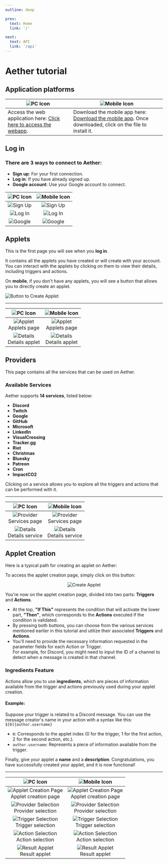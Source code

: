 ```yaml
---
outline: deep

prev:
  text: Home
  link: '/'

next:
  text: API
  link: '/api'
---
```


# Aether tutorial

## Application platforms

| ![PC Icon](images/pc.svg)                                                                     | ![Mobile Icon](images/mobile.svg)                                                                                                              |
|-----------------------------------------------------------------------------------------------|------------------------------------------------------------------------------------------------------------------------------------------------|
| Access the web application here: [Click here to access the webapp](https://aether-area.fr/).  | Download the mobile app here: [Download the mobile app](https://aether-area.fr/client.apk). Once downloaded, click on the file to install it.  |

## Log in

### **There are 3 ways to connect to Aether:**
- **Sign up**: For your first connection.
- **Log in**: If you have already signed up.
- **Google account**: Use your Google account to connect.

| ![PC Icon](images/pc.svg)                                                        | ![Mobile Icon](images/mobile.svg)                                                  |
|----------------------------------------------------------------------------------|------------------------------------------------------------------------------------|
| <div align="center"><img src="./image/signup_web.png" alt="Sign Up"/></div>      | <div align="center"><img src="./image/signup_mobile.png" alt="Sign Up"/></div>     |
| <div align="center"><img src="./image/login_web.png" alt="Log In"/></div>        | <div align="center"><img src="./image/login_mobile.png" alt="Log In"/></div>       |
| <div align="center"><img src="./image/google_sign_web.png" alt="Google"/></div>  | <div align="center"><img src="./image/google_sign_mobile.png" alt="Google"/></div> |


## Applets

This is the first page you will see when you **log in**.

It contains all the applets you have created or will create with your account.  
You can interact with the applets by clicking on them to view their details, including triggers and actions.

On **mobile**, if you don't have any applets, you will see a button that allows you to directly create an applet.

![Button to Create Applet](image/button_create_applet_mobile.png)

---

| ![PC Icon](images/pc.svg)                                                                               | ![Mobile Icon](images/mobile.svg)                                                                         |
|---------------------------------------------------------------------------------------------------------|-----------------------------------------------------------------------------------------------------------|
| <div align="center"><img src="./image/applets_web.png" alt="Applet"/><br/>Applets page</div>            | <div align="center"><img src="./image/applets_mobile.png" alt="Applet"/><br/>Applets page</div>           |
| <div align="center"><img src="./image/details_applet_web.png" alt="Details"/><br/>Details applet</div>  | <div align="center"><img src="./image/details_applet_mobile.png" alt="Details"/><br/>Details applet</div> |

## Providers

This page contains all the services that can be used on Aether.

### Available Services

Aether supports **14 services**, listed below:
- **Discord**
- **Twitch**
- **Google**
- **GitHub**
- **Microsoft**
- **LinkedIn**
- **VisualCrossing**
- **Tracker.gg**
- **Riot**
- **Christmas**
- **Bluesky**
- **Patreon**
- **Cron**
- **ImpactCO2**

Clicking on a service allows you to explore all the triggers and actions that can be performed with it.

---

| ![PC Icon](images/pc.svg)                                                                                  | ![Mobile Icon](images/mobile.svg)                                                                            |
|------------------------------------------------------------------------------------------------------------|--------------------------------------------------------------------------------------------------------------|
| <div align="center"><img src="./image/providers_web.png" alt="Provider"/><br/>Services page</div>          | <div align="center"><img src="./image/providers_mobile.png" alt="Provider"/><br/>Services page</div>         |
| <div align="center"><img src="./image/details_provider_web.png" alt="Details"/><br/>Details service</div>  | <div align="center"><img src="./image/details_provider_mobile.png" alt="Details"/><br/>Details service</div> |


## Applet Creation

Here is a typical path for creating an applet on Aether:

To access the applet creation page, simply click on this button:
<div align="center">
  <img src="./images/button_create_applet.png" alt="Create Applet" />
</div>

You're now on the applet creation page, divided into two parts: **Triggers** and **Actions**.

- At the top, **"If This"** represents the condition that will activate the lower part, **"Then"**, which corresponds to the **Actions** executed if the condition is validated.
- By pressing both buttons, you can choose from the various services mentioned earlier in this tutorial and utilize their associated **Triggers** and **Actions**.
- You'll need to provide the necessary information requested in the parameter fields for each Action or Trigger.  
  For example, for Discord, you might need to input the ID of a channel to detect when a message is created in that channel.

### Ingredients Feature
Actions allow you to use **ingredients**, which are pieces of information available from the trigger and actions previously used during your applet creation.

#### Example:
Suppose your trigger is related to a Discord message. You can use the message creator's name in your action with a syntax like this:  
`$[0]{author.username}`
- `0`: Corresponds to the applet index (0 for the trigger, 1 for the first action, 2 for the second action, etc.).
- `author.username`: Represents a piece of information available from the trigger.

Finally, give your applet a **name** and a **description**. Congratulations, you have successfully created your applet, and it is now functional!

---

| ![PC Icon](images/pc.svg)                                                                                                       | ![Mobile Icon](images/mobile.svg)                                                                                                  |
|---------------------------------------------------------------------------------------------------------------------------------|------------------------------------------------------------------------------------------------------------------------------------|
| <div align="center"><img src="./image/creation_page_applet_web.png" alt="Applet Creation Page"/><br/>Applet creation page</div> | <div align="center"><img src="./image/creation_page_applet_mobile.png" alt="Applet Creation Page"/><br/>Applet creation page</div> |
| <div align="center"><img src="./image/provider_selection_web.png" alt="Provider Selection"/><br/>Provider selection</div>       | <div align="center"><img src="./image/provider_selection_mobile.png" alt="Provider Selection"/><br/>Provider selection</div>       |
| <div align="center"><img src="./image/trigger_selection_web.png" alt="Trigger Selection"/><br/>Trigger selection</div>          | <div align="center"><img src="./image/trigger_selection_mobile.png" alt="Trigger Selection"/><br/>Trigger selection</div>          |
| <div align="center"><img src="./image/action_selection_web.png" alt="Action Selection"/><br/>Action selection</div>             | <div align="center"><img src="./image/action_selection_mobile.png" alt="Action Selection"/><br/>Action selection</div>             |
| <div align="center"><img src="./image/result_applet_web.png" alt="Result Applet"/><br/>Result applet</div>                      | <div align="center"><img src="./image/result_applet_mobile.png" alt="Result Applet"/><br/>Result applet</div>                      |